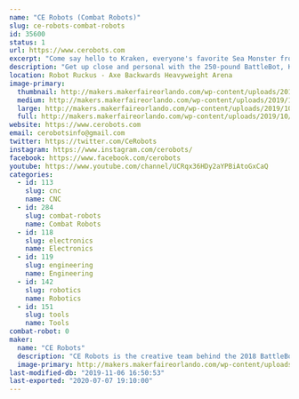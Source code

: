 ```yaml
---
name: "CE Robots (Combat Robots)"
slug: ce-robots-combat-robots
id: 35600
status: 1
url: https://www.cerobots.com
excerpt: "Come say hello to Kraken, everyone's favorite Sea Monster from the hit tv show Battlebots. "
description: "Get up close and personal with the 250-pound BattleBot, Kraken. Improved this year with increased biting force, improved speed, and self-righting capability."
location: Robot Ruckus - Axe Backwards Heavyweight Arena
image-primary:
  thumbnail: http://makers.makerfaireorlando.com/wp-content/uploads/2019/10/FB_IMG_1569874597964-1-150x150.jpg
  medium: http://makers.makerfaireorlando.com/wp-content/uploads/2019/10/FB_IMG_1569874597964-1-300x172.jpg
  large: http://makers.makerfaireorlando.com/wp-content/uploads/2019/10/FB_IMG_1569874597964-1.jpg
  full: http://makers.makerfaireorlando.com/wp-content/uploads/2019/10/FB_IMG_1569874597964-1.jpg
website: https://www.cerobots.com
email: cerobotsinfo@gmail.com
twitter: https://twitter.com/CeRobots
instagram: https://www.instagram.com/cerobots/
facebook: https://www.facebook.com/cerobots
youtube: https://www.youtube.com/channel/UCRqx36HDy2aYPBiAtoGxCaQ
categories:
  - id: 113
    slug: cnc
    name: CNC
  - id: 284
    slug: combat-robots
    name: Combat Robots
  - id: 118
    slug: electronics
    name: Electronics
  - id: 119
    slug: engineering
    name: Engineering
  - id: 142
    slug: robotics
    name: Robotics
  - id: 151
    slug: tools
    name: Tools
combat-robot: 0
maker:
  name: "CE Robots"
  description: "CE Robots is the creative team behind the 2018 BattleBot Kraken. We'll have the old girl on display, so you can see this amazing machine up close. CE Robots will also have some of our smaller machines competing in the combat robot tournament, so check them out for some bone-jarring destruction."
  image-primary: http://makers.makerfaireorlando.com/wp-content/uploads/2018/08/Kracken-Bot-S2018-1140x924-1024x830.jpg
last-modified-db: "2019-11-06 16:50:53"
last-exported: "2020-07-07 19:10:00"
---
```

